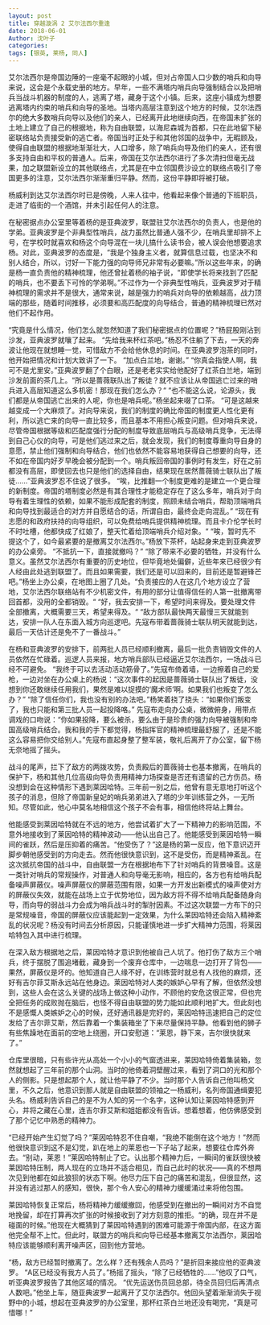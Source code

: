 ```yaml
---
layout: post
title: 穿越漩涡 2 艾尔法西尔重逢
date: 2018-06-01
Author: 沈叶子
categories: 
tags: [银英, 莱杨, 同人]
--- 
```


艾尔法西尔是帝国边陲的一座毫不起眼的小城，但对占帝国人口少数的哨兵和向导来说，这会是个永载史册的地方。早年，一些不满塔内哨兵向导强制结合以及把哨兵当战斗机器的制度的人，逃离了塔，藏身于这个小镇。后来，这座小镇成为想要逃离塔内约束的哨兵和向导的圣地。当塔内高层注意到这个地方的时候，艾尔法西尔的绝大多数哨兵向导以及他们的亲人，已经离开此地继续向西，在帝国未扩张的土地上建立了自己的根据地，称为自由联盟，以海尼森城为首都，只在此地留下秘密联络站负责接受新的逃亡者。帝国当时正处于和其他邻国的战争中，无暇顾及，使得自由联盟的根据地渐渐壮大，人口增多，除了哨兵向导及他们的亲人，还有很多支持自由和平权的普通人。后来，帝国在艾尔法西尔进行了多次清扫但毫无战果，加之联盟新设立的其他联络点，尤其是在中立邻国费沙设立的联络点吸引了帝国更多的注意，艾尔法西尔渐渐重归平静。然而，这份平静即将被打破。

杨威利到达艾尔法西尔时已是傍晚，人来人往中，他看起来像个普通的下班职员，走进了临街的一个酒馆，并未引起任何人的注意。

在秘密据点办公室里等着杨的是亚典波罗，联盟驻艾尔法西尔的负责人，也是他的学弟。亚典波罗是个非典型性哨兵，战力虽然比普通人强不少，在哨兵里却排不上号，在学校时就喜欢和杨这个向导混在一块儿搞什么读书会，被人误会他想要追求杨。对此，亚典波罗的态度是，“我是个独身主义者，就算信息过载，也坚决不和别人结合，所以，讨好一下能力强的向导师兄非常有必要嘛。”所以这些年来，的确是杨一直负责他的精神梳理，他还曾扯着杨的袖子说，“即使学长将来找到了匹配的哨兵，也不要丢下可怜的学弟啊。”不过作为一个非典型性哨兵，亚典波罗对于精神梳理的需求并不是很大，通常来说，越是强力的哨兵对向导的依赖越高，战力顶端的那些，随着时间推移，必须要和高匹配度的向导结合，普通的精神梳理已然对他们不起作用。

“究竟是什么情况，他们怎么就忽然知道了我们秘密据点的位置呢？”杨屁股刚沾到沙发，亚典波罗就嚷了起来。
“先给我来杯红茶吧。”杨忍不住躺了下去，一天的奔波让他现在就想睡一觉，可惜敌方不会给他休息的时间。在亚典波罗泡茶的同时，他开始把情况和计划大致讲了一下。
“加点白兰地，谢谢。”
“你真会指使人啊，我可不是尤里安。”亚典波罗翻了个白眼，还是老老实实给他配好了红茶白兰地，端到沙发前面的茶几上。“所以是蔷薇联队出了叛徒？就不应该让从帝国逃亡过来的哨兵进入高层知道这么多机密！那现在我们怎么办？“
“也不能这么说，论源头，我们都是从帝国逃亡出来的人呢，你也是哨兵呢。”杨坐起来啜了口茶。
“可是这越来越变成一个大麻烦了。对向导来说，我们的制度的确比帝国的制度更人性化更有利，所以逃亡来的向导一直比较多，而且基本不用担心叛变问题。但对哨兵来说，尽管帝国根据等级和匹配度强行分配的制度导致底层哨兵与高级哨兵竞争，无法得到自己心仪的向导，可是他们逃过来之后，就会发现，我们的制度尊重向导自身的意愿，禁止他们强制和向导结合，他们也依然不能容易地获得自己想要的向导，还不如在帝国内好歹早晚会被分配到一个。哨兵叛回帝国的事例时有发生，好在之前都没有高层，即使回去也只是他们的选择自由，结果现在居然蔷薇骑士联队出了叛徒……”亚典波罗忍不住说了很多。
“唉，比推翻一个制度更难的是建立一个更合理的新制度。帝国的塔制度必然是有其合理性才能稳定存在了这么多年，哨兵对于向导有着生理性的依赖，如果不能形成配套的制度，照顾未结合哨兵，帮助顶端哨兵和向导找到最适合的对方并自愿结合的话，所谓自由，最终会走向混乱。”
“现在有志愿的和政府扶持的向导组织，可以免费给哨兵提供精神梳理。而且卡介伦学长时不时吐槽，他都快成了红娘了，整天忙着给顶端哨兵介绍对象。“
“唉，暂时先不提这个了，如今最紧要的是撤离艾尔法西尔。”杨放下茶杯，站起身来走到亚典波罗的办公桌旁。
“不抵抗一下，直接就撤吗？”
“除了带来不必要的牺牲，并没有什么意义。虽然艾尔法西尔有重要的历史地位，但毕竟地处偏僻，近些年来已经很少有人经由此处逃到联盟了。而且如果需要，我们还是可以回来的，目前还是暂避锋芒吧。”杨坐上办公桌，在地图上圈了几处。“负责接应的人在这几个地方设立了营地，艾尔法西尔联络站有不少机密文件，有用的部分让值得信任的人第一批撤离带回首都，没用的全都销毁。“
“好，我去安排一下，希望时间来得及。要处理文件全部撤离，大概需要三天，希望来得及。“
“敌方部队最快两天最慢三天就能到达，安排一队人在东面入城方向巡逻吧。先寇布带着蔷薇骑士联队明天就能到达，最后一天估计还是免不了一番战斗。”


在杨和亚典波罗的安排下，前两批人员已经顺利撤离，最后一批负责销毁文件的人员依然在忙碌着。巡逻人员来报，地方哨兵部队已经逼近艾尔法西尔，一场战斗已经不可避免。
“我终于可以去活动活动筋骨了。”先寇布倚着墙，一边擦着自己的爱枪，一边对坐在办公桌上的杨说：“这次事件的起因是蔷薇骑士联队出了叛徒，没想到你还敢继续任用我们，果然是难以捉摸的‘魔术师’啊。如果我们也叛变了怎么办？”
“除了信任你们，我也没有别的办法吧。”杨笑着挠了挠头：“如果你们叛变了，我也只能和第三批人员一起投降咯。”
先寇布走向办公桌，微微俯身，用带点调戏的口吻说：“你如果投降，要么被杀，要么由于是珍贵的强力向导被强制和帝国高级哨兵结合。我和我的手下都觉得，杨指挥官的精神梳理最舒服了，还是不能这么容易把你交给别人。”先寇布直起身整了整军装，敬礼后离开了办公室，留下杨无奈地摇了摇头。

战斗的尾声，拦下了敌方的两拨攻势，负责殿后的蔷薇骑士也基本撤离，在哨兵的保护下，杨和其他几位高级向导负责用精神力场探查是否还有遗留的己方伤员。杨没想到会在这种情形下遇到莱因哈特。三年前一别之后，他曾有意无意地打听这个孩子的消息，但除了帝国新皇妃的哨兵弟弟进入了塔的少年训练营之外，一无所知。尽管如此，他心中莫名地相信这个孩子不会有事，相信他终将站上舞台。

他能感受到莱因哈特就在不远的地方，他尝试着扩大了一下精神力的影响范围，不意外地接收到了莱因哈特的精神波动——他认出自己了。他能感受到莱因哈特一瞬间的雀跃，然后是压抑着的痛苦。“他受伤了？”这是杨的第一反应，他下意识迈开脚步朝他感受到的方向走去。然而他很快意识到，这不是受伤，而是精神紊乱。在这次抵抗帝国的战斗中，自由联盟一方在根据地布下了针对哨兵的背景噪音。这是一类针对哨兵的常规操作，对普通人和向导毫无影响，相应的，各方也有给哨兵配备噪声屏蔽仪。噪声屏蔽仪的屏蔽范围有限，如果一方开发出新模式的噪声使对方的屏蔽仪失效，就能在战场上立于优势地位，因为敌方将不得不给哨兵配备随身向导，而向导的弱战斗力会成为哨兵战斗时的掣肘因素。不过这次联盟一方布下的只是常规噪音，帝国的屏蔽仪应该能起到一定效果，为什么莱因哈特还会陷入精神紊乱的状况呢？杨没有时间去分析原因，只能谨慎地进一步扩大精神力范围，将莱因哈特包入其中进行梳理。


在深入敌方根据地之后，莱因哈特才意识到他被自己人坑了。他打伤了敌方三个哨兵，终于摆脱了围追堵截，藏身到一个废弃仓库中，一边喘息一边打开了背包——果然，屏蔽仪是坏的。他知道自己人缘不好，在训练营时就总有人找他的麻烦，还好有吉尔菲艾斯永远站在他身边。莱因哈特对人类的嫉妒心早有了解，但依然没想到，这些人会在这么关键的战场上做这种小动作，不顾他的安危这很正常，但也完全把任务的成败抛在脑后，也怪不得自由联盟的势力能如此顺利地扩大。但此刻也不是感慨人类嫉妒之心的时候，还好通讯器是完好的，莱因哈特迅速把自己的定位发给了吉尔菲艾斯，然后靠着一个集装箱坐了下来尽量保持平静。他看到他的狮子有些焦躁地在面前的空地上绕圈，开口安慰道：“莱恩，静下来，吉尔很快就来了。”

仓库里很暗，只有些许光从高处一个小小的气窗透进来，莱因哈特倚着集装箱，忽然就想起了三年前的那个山洞。当时的他倚着洞壁醒过来，看到了洞口的光和那个人的侧影。只是想起那个人，就让他平静了不少。当时那个人告诉自己他叫杨文里，不久之后，他意识到那人就是自由联盟的领袖之一杨威利，名列帝国通缉要犯头名。杨威利告诉自己的是不为人知的另一个名字，这种认知让莱因哈特感到开心，并将之藏在心里，连吉尔菲艾斯和姐姐都没有告诉。想着想着，他仿佛感受到了那个记忆中熟悉的精神力。

“已经开始产生幻觉了吗？”莱因哈特忍不住自嘲，“我绝不能倒在这个地方！”然而他很快意识到这不是幻觉，趴在地上的莱恩也一下子站了起来，想要往仓库外奔去。“别动，莱恩！”莱因哈特制止了它。认出那个精神力后，一瞬间的雀跃很快被莱因哈特压制，两人现在的立场并不适合相见，而自己此时的状况——真的不想两次见到他都在如此狼狈的状态下啊。他尽力压下自己的痛苦和混乱，但很显然，这并没有逃过那人的感知，很快，那个令人安心的精神力缓缓涌过来将他包围。


莱因哈特恢复正常后，杨将精神力缓缓撤回，他感受到在撤出的一瞬间对方不自觉地挽留，却在打算再次扩张的时候接收到了对方刻意的推拒。“的确，现在并不是碰面的时候。”他现在大概猜到了莱因哈特遇到的困难可能源于帝国内部，在这方面他完全帮不上忙。但此时，联盟方的哨兵和向导已经基本撤离艾尔法西尔，莱因哈特应该能够顺利离开噪声区，回到他方营地。

“杨，敌方已经暂时撤离了。怎么样？还有残余人员吗？”是折回来接应他的亚典波罗。
“A区已经没有我方人员了。”杨摇了摇头，“除了已经牺牲的……”他叹了口气，听亚典波罗报告了其他区域的情况。
“优先运送伤员回总部，待全员回归后再清点人数吧。”他坐上车，随亚典波罗一起离开了艾尔法西尔。他回头望着渐渐消失于视野中的小城，想起在亚典波罗的办公室里，那杯红茶白兰地还没有喝完，“真是可惜哪！”
